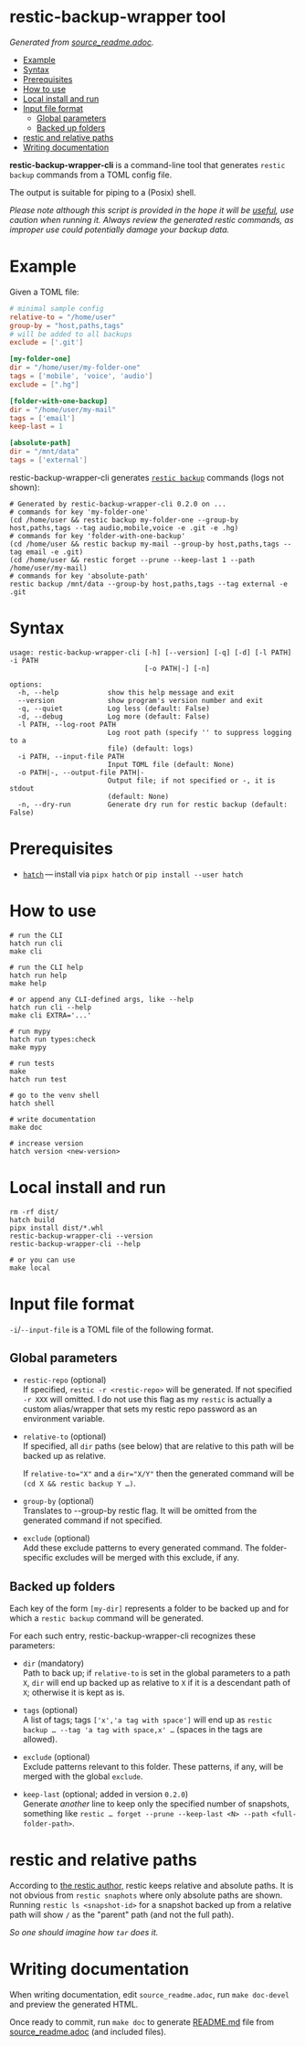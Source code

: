 # restic-backup-wrapper tool

_Generated from [source_readme.adoc](source_readme.adoc)._

<!-- START doctoc generated TOC please keep comment here to allow auto update -->
<!-- DON'T EDIT THIS SECTION, INSTEAD RE-RUN doctoc TO UPDATE -->

- [Example](#example)
- [Syntax](#syntax)
- [Prerequisites](#prerequisites)
- [How to use](#how-to-use)
- [Local install and run](#local-install-and-run)
- [Input file format](#input-file-format)
  - [Global parameters](#global-parameters)
  - [Backed up folders](#backed-up-folders)
- [restic and relative paths](#restic-and-relative-paths)
- [Writing documentation](#writing-documentation)

<!-- END doctoc generated TOC please keep comment here to allow auto update -->


**restic-backup-wrapper-cli** is a command-line tool that generates
`restic backup` commands from a TOML config file.

The output is suitable for piping to a (Posix) shell.

<div class="caution">

*Please note although this script is provided in the hope it will be
[useful](LICENSE), use caution when running it. Always review the
generated restic commands, as improper use could potentially damage your
backup data.*

</div>

# Example

Given a TOML file:

``` toml
# minimal sample config
relative-to = "/home/user"
group-by = "host,paths,tags"
# will be added to all backups
exclude = ['.git']

[my-folder-one]
dir = "/home/user/my-folder-one"
tags = ['mobile', 'voice', 'audio']
exclude = [".hg"]

[folder-with-one-backup]
dir = "/home/user/my-mail"
tags = ['email']
keep-last = 1

[absolute-path]
dir = "/mnt/data"
tags = ['external']
```

restic-backup-wrapper-cli generates [`restic
backup`](https://restic.readthedocs.io/en/latest/040_backup.html)
commands (logs not shown):

``` shell
# Generated by restic-backup-wrapper-cli 0.2.0 on ...
# commands for key 'my-folder-one'
(cd /home/user && restic backup my-folder-one --group-by host,paths,tags --tag audio,mobile,voice -e .git -e .hg)
# commands for key 'folder-with-one-backup'
(cd /home/user && restic backup my-mail --group-by host,paths,tags --tag email -e .git)
(cd /home/user && restic forget --prune --keep-last 1 --path /home/user/my-mail)
# commands for key 'absolute-path'
restic backup /mnt/data --group-by host,paths,tags --tag external -e .git
```

# Syntax

``` text
usage: restic-backup-wrapper-cli [-h] [--version] [-q] [-d] [-l PATH] -i PATH
                                 [-o PATH|-] [-n]

options:
  -h, --help            show this help message and exit
  --version             show program's version number and exit
  -q, --quiet           Log less (default: False)
  -d, --debug           Log more (default: False)
  -l PATH, --log-root PATH
                        Log root path (specify '' to suppress logging to a
                        file) (default: logs)
  -i PATH, --input-file PATH
                        Input TOML file (default: None)
  -o PATH|-, --output-file PATH|-
                        Output file; if not specified or -, it is stdout
                        (default: None)
  -n, --dry-run         Generate dry run for restic backup (default: False)
```

# Prerequisites

  - [`hatch`](https://hatch.pypa.io/) — install via `pipx hatch` or `pip
    install --user hatch`

# How to use

``` shell
# run the CLI
hatch run cli
make cli

# run the CLI help
hatch run help
make help

# or append any CLI-defined args, like --help
hatch run cli --help
make cli EXTRA='...'

# run mypy
hatch run types:check
make mypy

# run tests
make
hatch run test

# go to the venv shell
hatch shell

# write documentation
make doc

# increase version
hatch version <new-version>
```

# Local install and run

``` shell
rm -rf dist/
hatch build
pipx install dist/*.whl
restic-backup-wrapper-cli --version
restic-backup-wrapper-cli --help

# or you can use
make local
```

# Input file format

`-i`/`--input-file` is a TOML file of the following format.

## Global parameters

  - `restic-repo` (optional)  
    If specified, `restic -r <restic-repo>` will be generated. If not
    specified `-r XXX` will omitted. I do not use this flag as my
    `restic` is actually a custom alias/wrapper that sets my restic repo
    password as an environment variable.

  - `relative-to` (optional)  
    If specified, all `dir` paths (see below) that are relative to this
    path will be backed up as relative.
    
    <div class="informalexample">
    
    If `relative-to="X"` and a `dir="X/Y"` then the generated command
    will be `(cd X && restic backup Y …​)`.
    
    </div>

  - `group-by` (optional)  
    Translates to --group-by restic flag. It will be omitted from the
    generated command if not specified.

  - `exclude` (optional)  
    Add these exclude patterns to every generated command. The
    folder-specific excludes will be merged with this exclude, if any.

## Backed up folders

Each key of the form `[my-dir]` represents a folder to be backed up and
for which a `restic backup` command will be generated.

For each such entry, restic-backup-wrapper-cli recognizes these
parameters:

  - `dir` (mandatory)  
    Path to back up; if `relative-to` is set in the global parameters to
    a path `X`, `dir` will end up backed up as relative to `X` if it is
    a descendant path of `X`; otherwise it is kept as is.

  - `tags` (optional)  
    A list of tags; tags `['x','a tag with space']` will end up as
    `restic backup …​ --tag 'a tag with space,x' …​` (spaces in the tags
    are allowed).

  - `exclude` (optional)  
    Exclude patterns relevant to this folder. These patterns, if any,
    will be merged with the global `exclude`.

  - `keep-last` (optional; added in version `0.2.0`)  
    Generate *another* line to keep only the specified number of
    snapshots, something like `restic …​ forget --prune --keep-last <N>
    --path <full-folder-path>`.

# restic and relative paths

According to [the restic
author](https://forum.restic.net/t/backing-up-restoring-relative-paths/744/2),
restic keeps relative and absolute paths. It is not obvious from `restic
snaphots` where only absolute paths are shown. Running `restic ls
<snapshot-id>` for a snapshot backed up from a relative path will show
`/` as the "parent" path (and not the full path).

*So one should imagine how `tar` does it.*

# Writing documentation

When writing documentation, edit `source_readme.adoc`, run `make
doc-devel` and preview the generated HTML.

Once ready to commit, run `make doc` to generate [README.md](README.md)
file from [source\_readme.adoc](source_readme.adoc) (and included
files).
